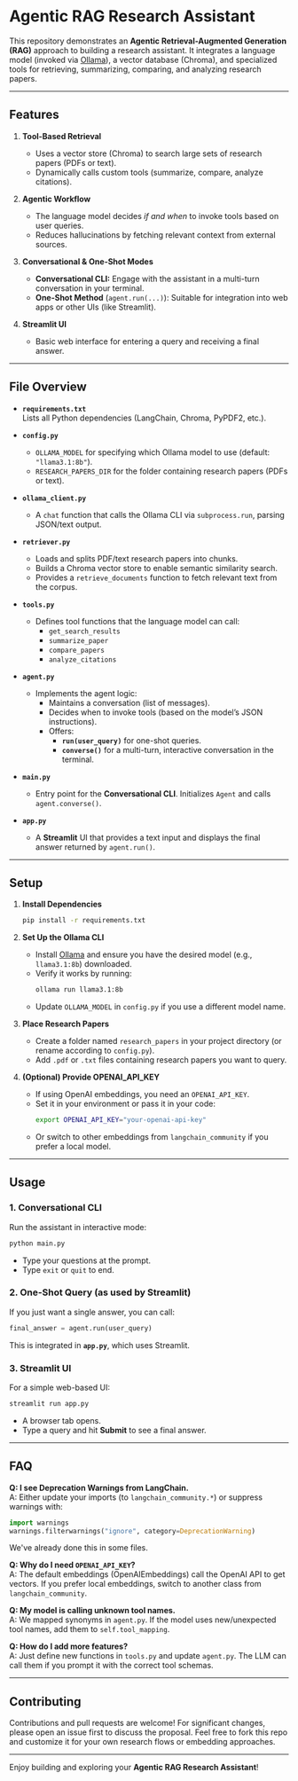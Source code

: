 # Agentic RAG Research Assistant

This repository demonstrates an **Agentic Retrieval-Augmented Generation (RAG)** approach to building a research assistant. It integrates a language model (invoked via [Ollama](https://github.com/jmorganca/ollama)), a vector database (Chroma), and specialized tools for retrieving, summarizing, comparing, and analyzing research papers.

---

## Features

1. **Tool-Based Retrieval**  
   - Uses a vector store (Chroma) to search large sets of research papers (PDFs or text).
   - Dynamically calls custom tools (summarize, compare, analyze citations).

2. **Agentic Workflow**  
   - The language model decides *if and when* to invoke tools based on user queries.
   - Reduces hallucinations by fetching relevant context from external sources.

3. **Conversational & One-Shot Modes**  
   - **Conversational CLI:** Engage with the assistant in a multi-turn conversation in your terminal.
   - **One-Shot Method** (`agent.run(...)`): Suitable for integration into web apps or other UIs (like Streamlit).

4. **Streamlit UI**  
   - Basic web interface for entering a query and receiving a final answer.

---

## File Overview

- **`requirements.txt`**  
  Lists all Python dependencies (LangChain, Chroma, PyPDF2, etc.).

- **`config.py`**  
  - `OLLAMA_MODEL` for specifying which Ollama model to use (default: `"llama3.1:8b"`).
  - `RESEARCH_PAPERS_DIR` for the folder containing research papers (PDFs or text).

- **`ollama_client.py`**  
  - A `chat` function that calls the Ollama CLI via `subprocess.run`, parsing JSON/text output.

- **`retriever.py`**  
  - Loads and splits PDF/text research papers into chunks.
  - Builds a Chroma vector store to enable semantic similarity search.
  - Provides a `retrieve_documents` function to fetch relevant text from the corpus.

- **`tools.py`**  
  - Defines tool functions that the language model can call:
    - `get_search_results`
    - `summarize_paper`
    - `compare_papers`
    - `analyze_citations`

- **`agent.py`**  
  - Implements the agent logic:
    - Maintains a conversation (list of messages).
    - Decides when to invoke tools (based on the model’s JSON instructions).
    - Offers:
      - **`run(user_query)`** for one-shot queries.
      - **`converse()`** for a multi-turn, interactive conversation in the terminal.

- **`main.py`**  
  - Entry point for the **Conversational CLI**. Initializes `Agent` and calls `agent.converse()`.

- **`app.py`**  
  - A **Streamlit** UI that provides a text input and displays the final answer returned by `agent.run()`.

---

## Setup

1. **Install Dependencies**

   ```bash
   pip install -r requirements.txt
   ```

2. **Set Up the Ollama CLI**

   - Install [Ollama](https://github.com/jmorganca/ollama) and ensure you have the desired model (e.g., `llama3.1:8b`) downloaded.
   - Verify it works by running:
     ```bash
     ollama run llama3.1:8b
     ```
   - Update `OLLAMA_MODEL` in `config.py` if you use a different model name.

3. **Place Research Papers**

   - Create a folder named `research_papers` in your project directory (or rename according to `config.py`).
   - Add `.pdf` or `.txt` files containing research papers you want to query.

4. **(Optional) Provide OPENAI_API_KEY**

   - If using OpenAI embeddings, you need an `OPENAI_API_KEY`.  
   - Set it in your environment or pass it in your code:
     ```bash
     export OPENAI_API_KEY="your-openai-api-key"
     ```
   - Or switch to other embeddings from `langchain_community` if you prefer a local model.

---

## Usage

### 1. Conversational CLI

Run the assistant in interactive mode:

```bash
python main.py
```

- Type your questions at the prompt.
- Type `exit` or `quit` to end.

### 2. One-Shot Query (as used by Streamlit)

If you just want a single answer, you can call:

```python
final_answer = agent.run(user_query)
```

This is integrated in **`app.py`**, which uses Streamlit.

### 3. Streamlit UI

For a simple web-based UI:

```bash
streamlit run app.py
```

- A browser tab opens.  
- Type a query and hit **Submit** to see a final answer.

---

## FAQ

**Q: I see Deprecation Warnings from LangChain.**  
A: Either update your imports (to `langchain_community.*`) or suppress warnings with:
```python
import warnings
warnings.filterwarnings("ignore", category=DeprecationWarning)
```
We've already done this in some files.

**Q: Why do I need `OPENAI_API_KEY`?**  
A: The default embeddings (OpenAIEmbeddings) call the OpenAI API to get vectors. If you prefer local embeddings, switch to another class from `langchain_community`.

**Q: My model is calling unknown tool names.**  
A: We mapped synonyms in `agent.py`. If the model uses new/unexpected tool names, add them to `self.tool_mapping`.  

**Q: How do I add more features?**  
A: Just define new functions in `tools.py` and update `agent.py`. The LLM can call them if you prompt it with the correct tool schemas.

---

## Contributing

Contributions and pull requests are welcome! For significant changes, please open an issue first to discuss the proposal. Feel free to fork this repo and customize it for your own research flows or embedding approaches.

---

Enjoy building and exploring your **Agentic RAG Research Assistant**!

